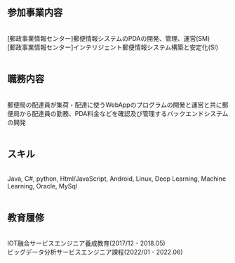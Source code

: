 
<h2>参加事業内容</h2><br>
[郵政事業情報センター]郵便情報システムのPDAの開発、管理、運営(SM)<br>
[郵政事業情報センター]インテリジェント郵便情報システム構築と安定化(SI)<br><br>

<h2>職務内容</h2><br>
郵便局の配達員が集荷・配達に使うWebAppのプログラムの開発と運営と共に郵便局から配達員の勤務、PDA料金などを確認及び管理するバックエンドシステムの開発<br><br>

<h2>スキル</h2><br>
Java, C#, python, Html/JavaScript, Android, Linux, Deep Learning, Machine Learning, Oracle, MySql<br><br>

<h2>教育履修</h2><br>
IOT融合サービスエンジニア養成教育(2017/12 - 2018.05)<br>
ビッグデータ分析サービスエンジニア課程(2022/01 - 2022.06)<br><br>
